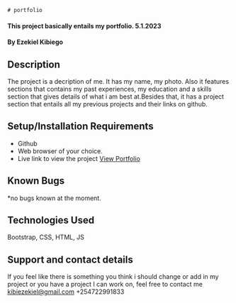     # portfolio
#### This project basically entails my portfolio. 5.1.2023
#### By **Ezekiel Kibiego**
## Description
The project is a decription of me. It has my name, my photo. Also it features sections that contains my past experiences, my education and a skills section that gives details of what i am best at.Besides that, it has a project section that entails all my previous projects and their links on github.
## Setup/Installation Requirements
* Github
* Web browser of your choice.
* Live link to view the project <a href="https://ezekielkibiego.github.io/portfolio/">View Portfolio</a>
## Known Bugs
*no bugs known at the moment. 
## Technologies Used
Bootstrap, CSS, HTML, JS
## Support and contact details
If you feel like there is something you think i should change or add in my project or you have a project I can work on, feel free to contact me 
kibiezekiel@gmail.com +254722991833

  
